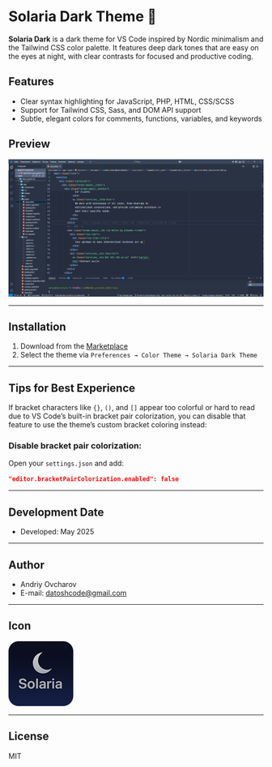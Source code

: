# Solaria Dark Theme 🌙

**Solaria Dark** is a dark theme for VS Code inspired by Nordic minimalism and the Tailwind CSS color palette. It features deep dark tones that are easy on the eyes at night, with clear contrasts for focused and productive coding.

## Features

- Clear syntax highlighting for JavaScript, PHP, HTML, CSS/SCSS
- Support for Tailwind CSS, Sass, and DOM API support
- Subtle, elegant colors for comments, functions, variables, and keywords

## Preview

![screenshot](screenshot.png)

---

## Installation

1. Download from the [Marketplace](https://marketplace.visualstudio.com/items?itemName=ovcharovcoder.solaria-dark-theme)
2. Select the theme via `Preferences → Color Theme → Solaria Dark Theme`

---

## Tips for Best Experience

If bracket characters like `{}`, `()`, and `[]` appear too colorful or hard to read due to VS Code’s built-in bracket pair colorization, you can disable that feature to use the theme’s custom bracket coloring instead:


### Disable bracket pair colorization:

Open your `settings.json` and add:

```json
"editor.bracketPairColorization.enabled": false
```

---

## Development Date  
- Developed: May 2025

---

## Author

- Andriy Ovcharov
- E-mail: datoshcode@gmail.com

---

## Icon

![icon](icon.png)

---

## License

MIT

